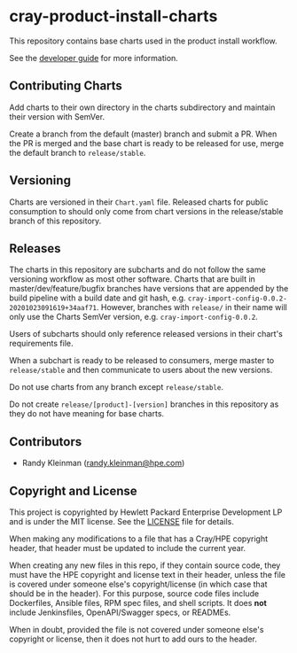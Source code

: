 # cray-product-install-charts

This repository contains base charts used in the product install workflow.

See the [developer guide](https://connect.us.cray.com/confluence/display/CASM/Shasta+Product+Installation+Developer+Guide) for more information.

## Contributing Charts

Add charts to their own directory in the charts subdirectory and maintain their
version with SemVer.

Create a branch from the default (master) branch and submit a PR. When the PR is merged and
the base chart is ready to be released for use, merge the default branch to `release/stable`.

## Versioning

Charts are versioned in their `Chart.yaml` file. Released charts for public consumption to should
only come from chart versions in the release/stable branch of this repository.

## Releases

The charts in this repository are subcharts and do not follow the same versioning workflow as most other software.
Charts that are built in master/dev/feature/bugfix branches have versions that are appended by the build pipeline
with a build date and git hash, e.g. `cray-import-config-0.0.2-20201023091619+34aaf71`. However, branches with
`release/` in their name will only use the Charts SemVer version, e.g. `cray-import-config-0.0.2`.

Users of subcharts should only reference released versions in their chart's requirements file.

When a subchart is ready to be released to consumers, merge master to `release/stable` and then
communicate to users about the new versions.

Do not use charts from any branch except `release/stable`.

Do not create `release/[product]-[version]` branches in this repository as they do not have meaning for base charts.

## Contributors

* Randy Kleinman (randy.kleinman@hpe.com)

## Copyright and License
This project is copyrighted by Hewlett Packard Enterprise Development LP and is under the MIT
license. See the [LICENSE](LICENSE) file for details.

When making any modifications to a file that has a Cray/HPE copyright header, that header
must be updated to include the current year.

When creating any new files in this repo, if they contain source code, they must have
the HPE copyright and license text in their header, unless the file is covered under
someone else's copyright/license (in which case that should be in the header). For this
purpose, source code files include Dockerfiles, Ansible files, RPM spec files, and shell
scripts. It does **not** include Jenkinsfiles, OpenAPI/Swagger specs, or READMEs.

When in doubt, provided the file is not covered under someone else's copyright or license, then
it does not hurt to add ours to the header.
